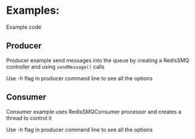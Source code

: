 # Examples:

Example code

## Producer

Producer example send messages into the queue by creating a RedisSMQ controller and using
`sendMessage()` calls 

Use -h flag in producer command line to see all the options

## Consumer

Consumer example uses RedisSMQConsumer processor and creates a thread to control it

Use -h flag in producer command line to see all the options